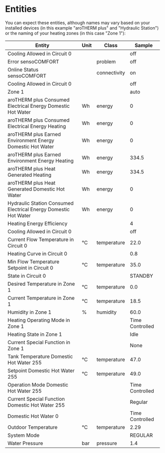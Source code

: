 
# Entities

You can expect these entities, although names may vary based on your installed devices (in this example "aroTHERM plus" 
and "Hydraulic Station") or the naming of your heating zones (in this case "Zone 1"):

| Entity                       | Unit   | Class   | Sample   |
|------------------------------|--------|---------|----------|
| Cooling Allowed in Circuit 0 |        |         | off      |
| Error sensoCOMFORT         |  | problem      | off |
| Online Status sensoCOMFORT |  | connectivity | on  |
| Cooling Allowed in Circuit 0 |  |  | off |
| Zone 1 |  |  | auto |
| aroTHERM plus Consumed Electrical Energy Domestic Hot Water | Wh | energy |   0   |
| aroTHERM plus Consumed Electrical Energy Heating            | Wh | energy |   0   |
| aroTHERM plus Earned Environment Energy Domestic Hot Water  | Wh | energy |   0   |
| aroTHERM plus Earned Environment Energy Heating             | Wh | energy | 334.5 |
| aroTHERM plus Heat Generated Heating                        | Wh | energy | 334.5 |
| aroTHERM plus Heat Generated Domestic Hot Water             | Wh | energy |   0   |
| Hydraulic Station Consumed Electrical Energy Domestic Hot Water | Wh | energy | 0 |
| Heating Energy Efficiency |  |  | 4 |
| Cooling Allowed in Circuit 0               |    |             | off     |
| Current Flow Temperature in Circuit 0      | °C | temperature | 22.0    |
| Heating Curve in Circuit 0                 |    |             | 0.8     |
| Min Flow Temperature Setpoint in Circuit 0 | °C | temperature | 35.0    |
| State in Circuit 0                         |    |             | STANDBY |
| Desired Temperature in Zone 1      | °C | temperature | 0.0             |
| Current Temperature in Zone 1      | °C | temperature | 18.5            |
| Humidity in Zone 1                 | %  | humidity    | 60.0            |
| Heating Operating Mode in Zone 1   |    |             | Time Controlled |
| Heating State in Zone 1            |    |             | Idle            |
| Current Special Function in Zone 1 |    |             | None            |
| Tank Temperature Domestic Hot Water 255         | °C | temperature | 47.0            |
| Setpoint Domestic Hot Water 255                 | °C | temperature | 49.0            |
| Operation Mode Domestic Hot Water 255           |    |             | Time Controlled |
| Current Special Function Domestic Hot Water 255 |    |             | Regular         |
| Domestic Hot Water 0 |  |  | Time Controlled |
| Outdoor Temperature | °C | temperature | 2.29 |
| System Mode |  |  | REGULAR |
| Water Pressure | bar | pressure | 1.4 |
